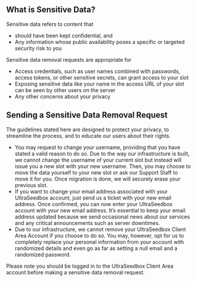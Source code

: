 ## What is Sensitive Data?

Sensitive data refers to content that
* should have been kept confidential, and
* Any information whose public availability poses a specific or targeted security risk to you

Sensitive data removal requests are appropriate for
* Access credentials, such as user names combined with passwords, access tokens, or other sensitive secrets, can grant access to your slot
* Exposing sensitive data like your name in the access URL of your slot can be seen by other users on the server
* Any other concerns about your privacy

## Sending a Sensitive Data Removal Request

The guidelines stated here are designed to protect your privacy, to streamline the process, and to educate our users about their rights.

* You may request to change your username, providing that you have stated a valid reason to do so. Due to the way our infrastructure is built, we cannot change the username of your current slot but instead will issue you a new slot with your new username. Then, you may choose to move the data yourself to your new slot or ask our Support Staff to move it for you. Once migration is done, we will securely erase your previous slot.
* If you want to change your email address associated with your UltraSeedbox account, just send us a ticket with your new email address. Once confirmed, you can now enter your UltraSeedbox account with your new email address. It’s essential to keep your email address updated because we send occasional news about our services and any critical announcements such as server downtimes.
* Due to our infrastructure, we cannot remove your UltraSeedbox Client Area Account if you choose to do so. You may, however, opt for us to completely replace your personal information from your account with randomized details and even go as far as setting a null email and a randomized password.

Please note you should be logged in to the UltraSeedbox Client Area account before making a sensitive data removal request.